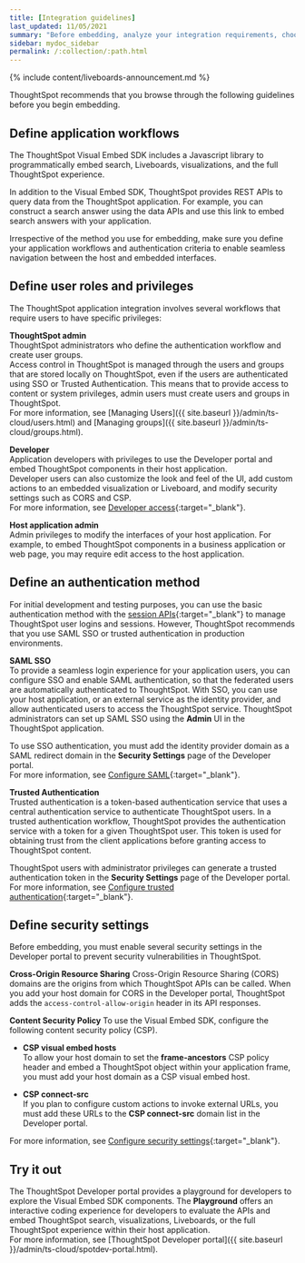 ```yaml
---
title: [Integration guidelines]
last_updated: 11/05/2021
summary: "Before embedding, analyze your integration requirements, choose an embedding approach, and explore the APIs."
sidebar: mydoc_sidebar
permalink: /:collection/:path.html
---
```


{% include content/liveboards-announcement.md %}

ThoughtSpot recommends that you browse through the following guidelines before you begin embedding.

## Define application workflows

The ThoughtSpot Visual Embed SDK includes a Javascript library to programmatically embed search, Liveboards, visualizations, and the full ThoughtSpot experience.

In addition to the Visual Embed SDK, ThoughtSpot provides REST APIs to query data from the ThoughtSpot application. For example, you can construct a search answer using the data APIs and use this link to embed search answers with your application.

Irrespective of the method you use for embedding, make sure you define your application workflows and authentication criteria to enable seamless navigation between the host and embedded interfaces.

## Define user roles and privileges
The ThoughtSpot application integration involves several workflows that require users to have specific privileges:

**ThoughtSpot admin**  
ThoughtSpot administrators who define the authentication workflow and create user groups.  
Access control in ThoughtSpot is managed through the users and groups that are stored locally on ThoughtSpot, even if the users are authenticated using SSO or Trusted Authentication. This means that to provide access to content or system privileges, admin users must create users and groups in ThoughtSpot.                           
For more information, see [Managing Users]({{ site.baseurl }}/admin/ts-cloud/users.html) and [Managing groups]({{ site.baseurl }}/admin/ts-cloud/groups.html).

**Developer**  
Application developers with privileges to use the Developer portal and embed ThoughtSpot components in their host application.  
Developer users can also customize the look and feel of the UI, add custom actions to an embedded visualization or Liveboard, and modify security settings such as CORS and CSP.                   
For more information, see [Developer access](https://developers.thoughtspot.com/docs/?pageid=developer-access){:target="_blank"}.

**Host application admin**<br>
Admin privileges to modify the interfaces of your host application. For example, to embed ThoughtSpot components in a business application or web page, you may require edit access to the host application.

## Define an authentication method
For initial development and testing purposes, you can use the basic authentication method with the [session APIs](https://developers.thoughtspot.com/docs/?pageid=session-api){:target="_blank"} to manage ThoughtSpot user logins and sessions. However, ThoughtSpot recommends that you use SAML SSO or trusted authentication in production environments.

**SAML SSO**  
To provide a seamless login experience for your application users, you can configure SSO and enable SAML authentication, so that the federated users are automatically authenticated to ThoughtSpot.
With SSO, you can use your host application, or an external service as the identity provider, and allow authenticated users to access the ThoughtSpot service.
ThoughtSpot administrators can set up SAML SSO using the **Admin** UI in the ThoughtSpot application.

To use SSO authentication, you must add the identity provider domain as a SAML redirect domain in the **Security Settings** page of the Developer portal.                                                               
For more information, see [Configure SAML](https://developers.thoughtspot.com/docs/?pageid=saml-sso){:target="_blank"}.

**Trusted Authentication**  
Trusted authentication is a token-based authentication service that uses a central authentication service to authenticate ThoughtSpot users. In a trusted authentication workflow, ThoughtSpot provides the authentication service with a token for a given ThoughtSpot user. This token is used for obtaining trust from the client applications before granting access to ThoughtSpot content.

ThoughtSpot users with administrator privileges can generate a trusted authentication token in the **Security Settings** page of the Developer portal.                                                         
For more information, see [Configure trusted authentication](https://developers.thoughtspot.com/docs/?pageid=trusted-auth){:target="_blank"}.

## Define security settings
Before embedding, you must enable several security settings in the Developer portal to prevent security vulnerabilities in ThoughtSpot.

**Cross-Origin Resource Sharing**
Cross-Origin Resource Sharing (CORS) domains are the origins from which ThoughtSpot APIs can be called. When you add your host domain for CORS in the Developer portal, ThoughtSpot adds the `access-control-allow-origin` header in its API responses.

**Content Security Policy**
To use the Visual Embed SDK, configure the following content security policy (CSP).

-   **CSP visual embed hosts**                                            
    To allow your host domain to set the **frame-ancestors** CSP policy header and embed a ThoughtSpot object within your application frame, you must add your host domain as a CSP visual embed host.

-   **CSP connect-src**                      
    If you plan to configure custom actions to invoke external URLs, you must add these URLs to the **CSP connect-src** domain list in the Developer portal.

For more information, see [Configure security settings](https://developers.thoughtspot.com/docs/?pageid=security-settings){:target="_blank"}.

## Try it out

The ThoughtSpot Developer portal provides a playground for developers to explore the Visual Embed SDK components. The **Playground** offers an interactive coding experience for developers to evaluate the APIs and embed ThoughtSpot search, visualizations, Liveboards, or the full ThoughtSpot experience within their host application.                    
For more information, see [ThoughtSpot Developer portal]({{ site.baseurl }}/admin/ts-cloud/spotdev-portal.html).
